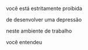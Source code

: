 você está estritamente proibida

de desenvolver uma depressão

neste ambiente de trabalho

você entendeu
